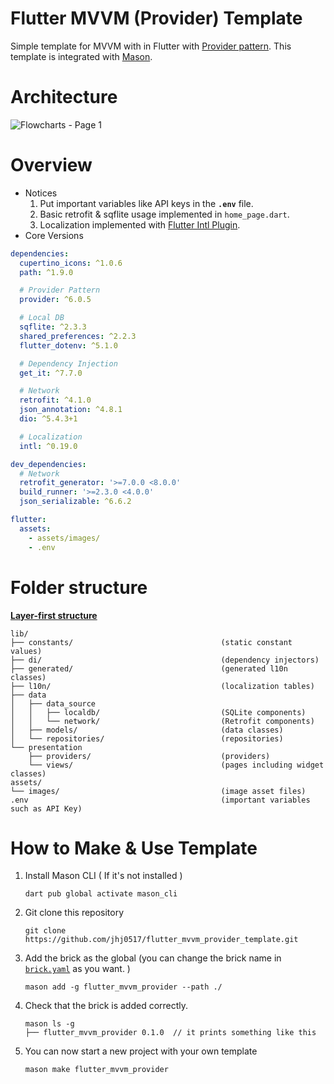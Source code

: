 # Flutter MVVM (Provider) Template
Simple template for MVVM with in Flutter with [Provider pattern](https://docs.flutter.dev/data-and-backend/state-mgmt/simple). 
This template is integrated with [Mason](https://github.com/felangel/mason).
# Architecture
![Flowcharts - Page 1](https://github.com/jhj0517/flutter-mvvm-template-provider/assets/97279763/0bc5831c-8474-4309-8416-3289db20d0e0)

# Overview
- Notices
   1. Put important variables like API keys in the **`.env`** file.
   2. Basic retrofit & sqflite usage implemented in `home_page.dart`.
   3. Localization implemented with [Flutter Intl Plugin](https://plugins.jetbrains.com/plugin/13666-flutter-intl).
- Core Versions
```yaml
dependencies:
  cupertino_icons: ^1.0.6
  path: ^1.9.0

  # Provider Pattern
  provider: ^6.0.5

  # Local DB
  sqflite: ^2.3.3
  shared_preferences: ^2.2.3
  flutter_dotenv: ^5.1.0

  # Dependency Injection
  get_it: ^7.7.0

  # Network
  retrofit: ^4.1.0
  json_annotation: ^4.8.1
  dio: ^5.4.3+1

  # Localization
  intl: ^0.19.0    

dev_dependencies:
  # Network
  retrofit_generator: '>=7.0.0 <8.0.0'
  build_runner: '>=2.3.0 <4.0.0'
  json_serializable: ^6.6.2

flutter:
  assets:
    - assets/images/
    - .env
```

# Folder structure
[**Layer-first structure**](https://codewithandrea.com/articles/flutter-project-structure/)
```folder
lib/
├── constants/                                 (static constant values)
├── di/                                        (dependency injectors)
├── generated/                                 (generated l10n classes)
├── l10n/                                      (localization tables)
├── data
│   ├── data_source
│   │   ├── localdb/                           (SQLite components)
│   │   └── network/                           (Retrofit components)
│   ├── models/                                (data classes)
│   └── repositories/                          (repositories)
└── presentation
    ├── providers/                             (providers)
    └── views/                                 (pages including widget classes)
assets/
└── images/                                    (image asset files)
.env                                           (important variables such as API Key)
```

# How to Make & Use Template
1. Install Mason CLI ( If it's not installed )
   ```
   dart pub global activate mason_cli
   ```
2. Git clone this repository
   ```
   git clone https://github.com/jhj0517/flutter_mvvm_provider_template.git
   ```
3. Add the brick as the global (you can change the brick name in [`brick.yaml`](https://github.com/jhj0517/flutter_mvvm_provider_template/blob/master/brick.yaml) as you want. )
   ```
   mason add -g flutter_mvvm_provider --path ./
   ```
4. Check that the brick is added correctly.
    ```
    mason ls -g
    ├── flutter_mvvm_provider 0.1.0  // it prints something like this
    ```
5. You can now start a new project with your own template
   ```
   mason make flutter_mvvm_provider
   ```
